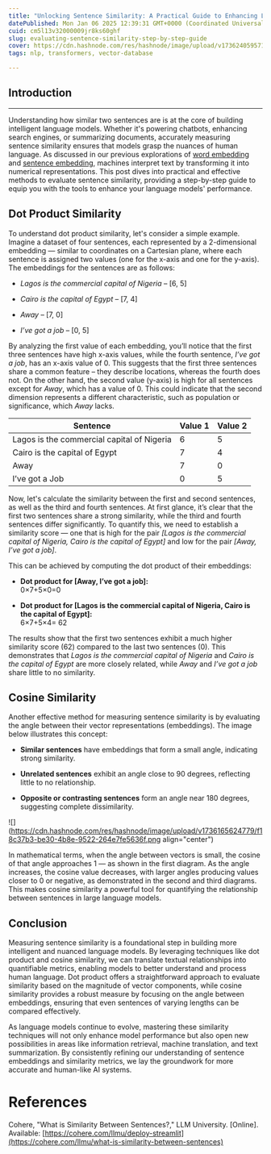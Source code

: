 ```yaml
---
title: "Unlocking Sentence Similarity: A Practical Guide to Enhancing Language Models"
datePublished: Mon Jan 06 2025 12:39:31 GMT+0000 (Coordinated Universal Time)
cuid: cm5l13v32000009jr8ks60ghf
slug: evaluating-sentence-similarity-step-by-step-guide
cover: https://cdn.hashnode.com/res/hashnode/image/upload/v1736240595719/427f0cff-09cd-4c4a-86ba-a12f86b2c113.jpeg
tags: nlp, transformers, vector-database

---
```


## Introduction

---

Understanding how similar two sentences are is at the core of building intelligent language models. Whether it's powering chatbots, enhancing search engines, or summarizing documents, accurately measuring sentence similarity ensures that models grasp the nuances of human language. As discussed in our previous explorations of [word embedding](https://aljebraschool.hashnode.dev/cracking-the-code-of-language-how-word-embeddings-empower-ai) and [sentence embedding](https://aljebraschool.hashnode.dev/understanding-context-in-ai-the-impact-of-sentence-embeddings-explained), machines interpret text by transforming it into numerical representations. This post dives into practical and effective methods to evaluate sentence similarity, providing a step-by-step guide to equip you with the tools to enhance your language models' performance.

## **Dot Product Similarity**

To understand dot product similarity, let's consider a simple example. Imagine a dataset of four sentences, each represented by a 2-dimensional embedding — similar to coordinates on a Cartesian plane, where each sentence is assigned two values (one for the x-axis and one for the y-axis). The embeddings for the sentences are as follows:

* *Lagos is the commercial capital of Nigeria* – \[6, 5\]
    
* *Cairo is the capital of Egypt* – \[7, 4\]
    
* *Away* – \[7, 0\]
    
* *I’ve got a job* – \[0, 5\]
    

By analyzing the first value of each embedding, you’ll notice that the first three sentences have high x-axis values, while the fourth sentence, *I’ve got a job*, has an x-axis value of 0. This suggests that the first three sentences share a common feature – they describe locations, whereas the fourth does not. On the other hand, the second value (y-axis) is high for all sentences except for *Away*, which has a value of 0. This could indicate that the second dimension represents a different characteristic, such as population or significance, which *Away* lacks.

| Sentence | Value 1 | Value 2 |
| --- | --- | --- |
| Lagos is the commercial capital of Nigeria | 6 | 5 |
| Cairo is the capital of Egypt | 7 | 4 |
| Away | 7 | 0 |
| I’ve got a Job | 0 | 5 |

Now, let's calculate the similarity between the first and second sentences, as well as the third and fourth sentences. At first glance, it’s clear that the first two sentences share a strong similarity, while the third and fourth sentences differ significantly. To quantify this, we need to establish a similarity score — one that is high for the pair *\[Lagos is the commercial capital of Nigeria, Cairo is the capital of Egypt\]* and low for the pair *\[Away, I’ve got a job\]*.

This can be achieved by computing the dot product of their embeddings:

* **Dot product for \[Away, I’ve got a job\]:**  
    0×7+5×0=0
    
* **Dot product for \[Lagos is the commercial capital of Nigeria, Cairo is the capital of Egypt\]:**  
    6×7+5×4= 62
    

The results show that the first two sentences exhibit a much higher similarity score (62) compared to the last two sentences (0). This demonstrates that *Lagos is the commercial capital of Nigeria* and *Cairo is the capital of Egypt* are more closely related, while *Away* and *I’ve got a job* share little to no similarity.

## **Cosine Similarity**

Another effective method for measuring sentence similarity is by evaluating the angle between their vector representations (embeddings). The image below illustrates this concept:

* **Similar sentences** have embeddings that form a small angle, indicating strong similarity.
    
* **Unrelated sentences** exhibit an angle close to 90 degrees, reflecting little to no relationship.
    
* **Opposite or contrasting sentences** form an angle near 180 degrees, suggesting complete dissimilarity.
    

![](https://cdn.hashnode.com/res/hashnode/image/upload/v1736165624779/f18c37b3-be30-4b8e-9522-264e7fe5636f.png align="center")

In mathematical terms, when the angle between vectors is small, the cosine of that angle approaches 1 — as shown in the first diagram. As the angle increases, the cosine value decreases, with larger angles producing values closer to 0 or negative, as demonstrated in the second and third diagrams. This makes cosine similarity a powerful tool for quantifying the relationship between sentences in large language models.

## **Conclusion**

Measuring sentence similarity is a foundational step in building more intelligent and nuanced language models. By leveraging techniques like dot product and cosine similarity, we can translate textual relationships into quantifiable metrics, enabling models to better understand and process human language. Dot product offers a straightforward approach to evaluate similarity based on the magnitude of vector components, while cosine similarity provides a robust measure by focusing on the angle between embeddings, ensuring that even sentences of varying lengths can be compared effectively.

As language models continue to evolve, mastering these similarity techniques will not only enhance model performance but also open new possibilities in areas like information retrieval, machine translation, and text summarization. By consistently refining our understanding of sentence embeddings and similarity metrics, we lay the groundwork for more accurate and human-like AI systems.

# References

Cohere, "What is Similarity Between Sentences?," LLM University. \[Online\]. Available: [https://cohere.com/llmu/deploy-streamlit](https://cohere.com/llmu/what-is-similarity-between-sentences)